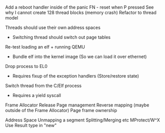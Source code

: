 Add a reboot handler inside of the panic FN - reset when P pressed
See why I cannot create 128 thread blocks (memory crash)
Refactor to thread model

Threads should use their own address spaces
- Switching thread should switch out page tables

Re-test loading an elf + running QEMU
- Bundle elf into the kernel image (So we can load it over ethernet)

Drop process to EL0
- Requires fixup of the exception handlers (Store/restore state)

Switch thread from the C/Elf process
- Requires a yield syscall




Frame Allocator 
    Release
    Page management
    Reverse mapping (maybe outside of the Frame Allocator)
    Page frame ownership

Address Space
    Unmapping a segment
    Splitting/Merging etc
    MProtect/W^X
    Use Result type in "new"




